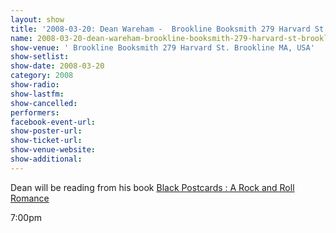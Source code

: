 ```yaml
---
layout: show
title: '2008-03-20: Dean Wareham -  Brookline Booksmith 279 Harvard St. Brookline MA, USA'
name: 2008-03-20-dean-wareham-brookline-booksmith-279-harvard-st-brookline-ma-usa
show-venue: ' Brookline Booksmith 279 Harvard St. Brookline MA, USA'
show-setlist: 
show-date: 2008-03-20
category: 2008
show-radio: 
show-lastfm: 
show-cancelled: 
performers: 
facebook-event-url: 
show-poster-url: 
show-ticket-url: 
show-venue-website: 
show-additional: 
---
```

<p>Dean will be reading from his book <a href="http://shop.fullofwishes.co.uk/us/1594201552">Black Postcards : A Rock and Roll Romance</a></p><p>7:00pm</p>